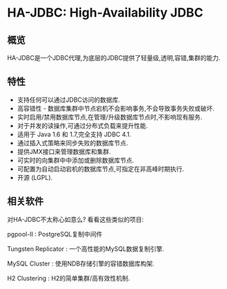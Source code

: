 #	HA-JDBC: High-Availability JDBC

##	概览
HA-JDBC是一个JDBC代理,为底层的JDBC提供了轻量级,透明,容错,集群的能力.

##	特性

* 支持任何可以通过JDBC访问的数据库.
* 高容错性 - 数据库集群中节点宕机不会影响事务,不会导致事务失败或破坏.
* 实时启用/禁用数据库节点,在管理/升级数据库节点时,不影响现有服务.
* 对于并发的读操作,可通过分布式负载来提升性能.
* 适用于 Java 1.6 和 1.7,完全支持 JDBC 4.1.
* 通过插入式策略来同步失败的数据库节点.
* 提供JMX接口来管理数据库和集群.
* 可实时的向集群中中添加或删除数据库节点.
* 可配置为自动启动宕机的数据库节点,可指定在非高峰时期执行.
* 开源 (LGPL).

##	相关软件

对HA-JDBC不太称心如意么? 看看这些类似的项目:

pgpool-II
:	PostgreSQL复制中间件

Tungsten Replicator
:	一个高性能的MySQL数据复制引擎.

MySQL Cluster
:	使用NDB存储引擎的容错数据库构架.

H2 Clustering
:	H2的简单集群/高有效性机制.

